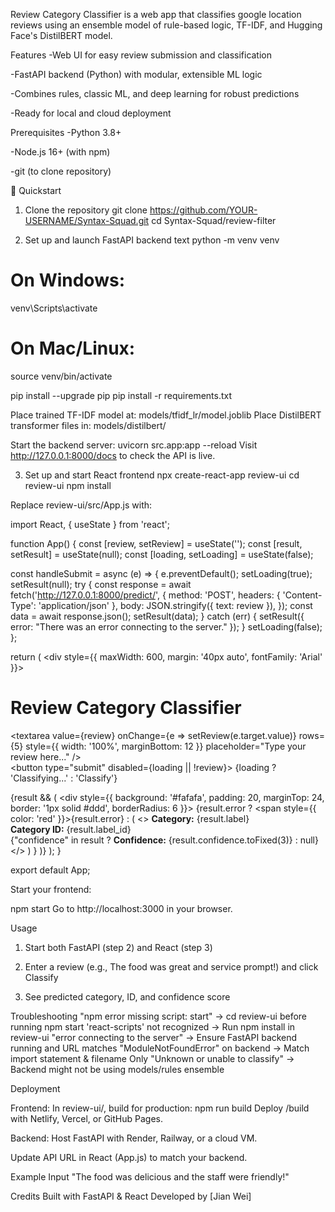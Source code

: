 Review Category Classifier is a web app that classifies google location reviews using an ensemble model of rule-based logic, TF-IDF, and Hugging Face's DistilBERT model. 

Features
-Web UI for easy review submission and classification

-FastAPI backend (Python) with modular, extensible ML logic

-Combines rules, classic ML, and deep learning for robust predictions

-Ready for local and cloud deployment

Prerequisites
-Python 3.8+

-Node.js 16+ (with npm)

-git (to clone repository)

🚀 Quickstart
1. Clone the repository
git clone https://github.com/YOUR-USERNAME/Syntax-Squad.git
cd Syntax-Squad/review-filter

2. Set up and launch FastAPI backend
text
python -m venv venv

# On Windows:
venv\Scripts\activate

# On Mac/Linux:
source venv/bin/activate

pip install --upgrade pip
pip install -r requirements.txt

Place trained TF-IDF model at: models/tfidf_lr/model.joblib
Place DistilBERT transformer files in: models/distilbert/

Start the backend server:
uvicorn src.app:app --reload
Visit http://127.0.0.1:8000/docs to check the API is live.

3. Set up and start React frontend
npx create-react-app review-ui
cd review-ui
npm install

Replace review-ui/src/App.js with:

import React, { useState } from 'react';

function App() {
  const [review, setReview] = useState('');
  const [result, setResult] = useState(null);
  const [loading, setLoading] = useState(false);

  const handleSubmit = async (e) => {
    e.preventDefault();
    setLoading(true);
    setResult(null);
    try {
      const response = await fetch('http://127.0.0.1:8000/predict/', {
        method: 'POST',
        headers: { 'Content-Type': 'application/json' },
        body: JSON.stringify({ text: review }),
      });
      const data = await response.json();
      setResult(data);
    } catch (err) {
      setResult({ error: "There was an error connecting to the server." });
    }
    setLoading(false);
  };

  return (
    <div style={{ maxWidth: 600, margin: '40px auto', fontFamily: 'Arial' }}>
      <h1>Review Category Classifier</h1>
      <form onSubmit={handleSubmit}>
        <textarea
          value={review}
          onChange={e => setReview(e.target.value)}
          rows={5}
          style={{ width: '100%', marginBottom: 12 }}
          placeholder="Type your review here..."
        />
        <br />
        <button type="submit" disabled={loading || !review}>
          {loading ? 'Classifying...' : 'Classify'}
        </button>
      </form>
      {result && (
        <div style={{
          background: '#fafafa', padding: 20, marginTop: 24,
          border: '1px solid #ddd', borderRadius: 6
        }}>
          {result.error
            ? <span style={{ color: 'red' }}>{result.error}</span>
            : (
              <>
                <strong>Category:</strong> {result.label}<br />
                <strong>Category ID:</strong> {result.label_id}<br />
                {"confidence" in result ? <span><strong>Confidence:</strong> {result.confidence.toFixed(3)}</span> : null}
              </>
            )
          }
        </div>
      )}
    </div>
  );
}

export default App;


Start your frontend:

npm start
Go to http://localhost:3000 in your browser.

Usage
1. Start both FastAPI (step 2) and React (step 3)

2. Enter a review (e.g., The food was great and service prompt!) and click Classify

3. See predicted category, ID, and confidence score

Troubleshooting
"npm error missing script: start" ->	cd review-ui before running npm start
'react-scripts' not recognized ->	Run npm install in review-ui
"error connecting to the server" ->	Ensure FastAPI backend running and URL matches
"ModuleNotFoundError" on backend ->	Match import statement & filename
Only "Unknown or unable to classify" ->	Backend might not be using models/rules ensemble

Deployment

Frontend:
In review-ui/, build for production:
npm run build
Deploy /build with Netlify, Vercel, or GitHub Pages.

Backend:
Host FastAPI with Render, Railway, or a cloud VM.

Update API URL in React (App.js) to match your backend.

Example Input
"The food was delicious and the staff were friendly!"

Credits
Built with FastAPI & React
Developed by [Jian Wei]
